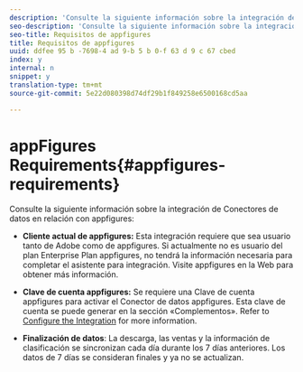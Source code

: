 ```yaml
---
description: 'Consulte la siguiente información sobre la integración de Conectores de datos en relación con appfigures '
seo-description: 'Consulte la siguiente información sobre la integración de Conectores de datos en relación con appfigures '
seo-title: Requisitos de appfigures
title: Requisitos de appfigures
uuid: ddfee 95 b -7698-4 ad 9-b 5 b 0-f 63 d 9 c 67 cbed
index: y
internal: n
snippet: y
translation-type: tm+mt
source-git-commit: 5e22d080398d74df29b1f849258e6500168cd5aa

---
```



# appFigures Requirements{#appfigures-requirements}

Consulte la siguiente información sobre la integración de Conectores de datos en relación con appfigures:

* **Cliente actual de appfigures:** Esta integración requiere que sea usuario tanto de Adobe como de appfigures. Si actualmente no es usuario del plan Enterprise Plan appfigures, no tendrá la información necesaria para completar el asistente para integración. Visite appfigures en la Web para obtener más información.
* **Clave de cuenta appfigures:** Se requiere una Clave de cuenta appfigures para activar el Conector de datos appfigures. Esta clave de cuenta se puede generar en la sección «Complementos». Refer to [Configure the Integration](../../appfigures-overview/t-appfigures-integration.md#task-72b844fe0f7a44d9acf3eb8f9f7ecb5a) for more information.

* **Finalización de datos**: La descarga, las ventas y la información de clasificación se sincronizan cada día durante los 7 días anteriores. Los datos de 7 días se consideran finales y ya no se actualizan.

